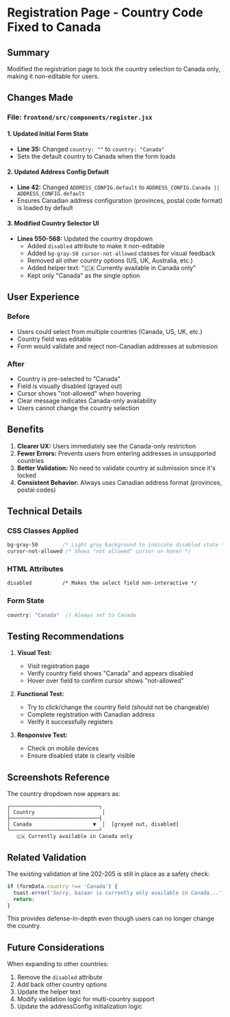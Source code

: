# Registration Page - Country Code Fixed to Canada

## Summary
Modified the registration page to lock the country selection to Canada only, making it non-editable for users.

## Changes Made

### File: `frontend/src/components/register.jsx`

#### 1. Updated Initial Form State
- **Line 35:** Changed `country: ""` to `country: "Canada"`
- Sets the default country to Canada when the form loads

#### 2. Updated Address Config Default
- **Line 42:** Changed `ADDRESS_CONFIG.default` to `ADDRESS_CONFIG.Canada || ADDRESS_CONFIG.default`
- Ensures Canadian address configuration (provinces, postal code format) is loaded by default

#### 3. Modified Country Selector UI
- **Lines 550-568:** Updated the country dropdown
  - Added `disabled` attribute to make it non-editable
  - Added `bg-gray-50 cursor-not-allowed` classes for visual feedback
  - Removed all other country options (US, UK, Australia, etc.)
  - Added helper text: "🇨🇦 Currently available in Canada only"
  - Kept only "Canada" as the single option

## User Experience

### Before
- Users could select from multiple countries (Canada, US, UK, etc.)
- Country field was editable
- Form would validate and reject non-Canadian addresses at submission

### After
- Country is pre-selected to "Canada"
- Field is visually disabled (grayed out)
- Cursor shows "not-allowed" when hovering
- Clear message indicates Canada-only availability
- Users cannot change the country selection

## Benefits

1. **Clearer UX:** Users immediately see the Canada-only restriction
2. **Fewer Errors:** Prevents users from entering addresses in unsupported countries
3. **Better Validation:** No need to validate country at submission since it's locked
4. **Consistent Behavior:** Always uses Canadian address format (provinces, postal codes)

## Technical Details

### CSS Classes Applied
```css
bg-gray-50        /* Light gray background to indicate disabled state */
cursor-not-allowed /* Shows "not allowed" cursor on hover */
```

### HTML Attributes
```html
disabled          /* Makes the select field non-interactive */
```

### Form State
```javascript
country: "Canada"  // Always set to Canada
```

## Testing Recommendations

1. **Visual Test:**
   - Visit registration page
   - Verify country field shows "Canada" and appears disabled
   - Hover over field to confirm cursor shows "not-allowed"

2. **Functional Test:**
   - Try to click/change the country field (should not be changeable)
   - Complete registration with Canadian address
   - Verify it successfully registers

3. **Responsive Test:**
   - Check on mobile devices
   - Ensure disabled state is clearly visible

## Screenshots Reference

The country dropdown now appears as:
```
┌─────────────────────────────┐
│ Country                      │
├─────────────────────────────┤
│ Canada                    ▼  │  [grayed out, disabled]
└─────────────────────────────┘
   🇨🇦 Currently available in Canada only
```

## Related Validation

The existing validation at line 202-205 is still in place as a safety check:
```javascript
if (formData.country !== 'Canada') {
  toast.error('Sorry, bazaar is currently only available in Canada...');
  return;
}
```

This provides defense-in-depth even though users can no longer change the country.

## Future Considerations

When expanding to other countries:
1. Remove the `disabled` attribute
2. Add back other country options
3. Update the helper text
4. Modify validation logic for multi-country support
5. Update the addressConfig initialization logic

